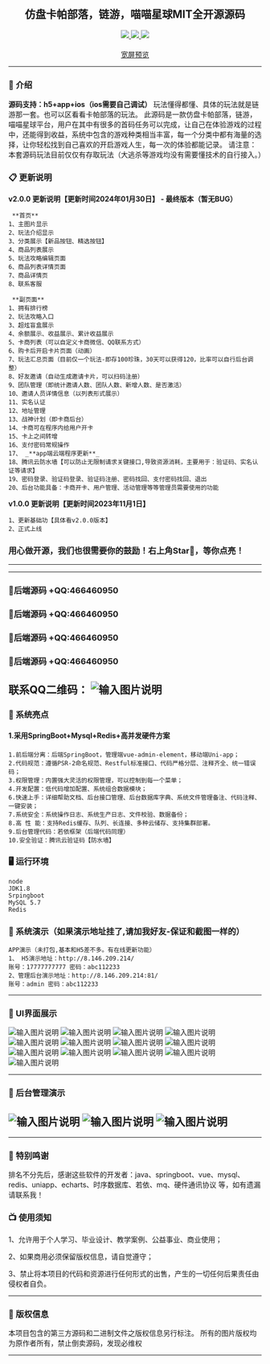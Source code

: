 

<div align="center">

##  仿盘卡帕部落，链游，喵喵星球MIT全开源源码

</div>



<div align="center" >
    <a href="https://www.circlai.com/">
        <img src="https://img.shields.io/badge/Licence-MIT-green.svg?style=flat" />
    </a>
    <a href="https://www.circlai.com/">
        <img src="https://img.shields.io/badge/Edition-5.2-blue.svg" />
    </a>
     <a href="https://www.circlai.com/">
        <img src="https://img.shields.io/badge/Download-240m-red.svg" />
    </a>
</div>

#### 

<div align="center" >
<a href="https://gitee.com/e0cia/trendy-uniapp/blob/master/README.md">宽屏预览</a>
</div>




---



### 📝 介绍
 **源码支持：h5+app+ios（ios需要自己调试）** 
玩法懂得都懂、具体的玩法就是链游那一套。也可以区看看卡帕部落的玩法。
此源码是一款仿盘卡帕部落，链游，喵喵星球平台，用户在其中有很多的首码任务可以完成，让自己在体验游戏的过程中，还能得到收益，系统中包含的游戏种类相当丰富，每一个分类中都有海量的选择，让你轻松找到自己喜欢的开启游戏人生，每一次的体验都能记录。
请注意：本套源码玩法目前仅仅有存取玩法（大逃杀等游戏均没有需要懂技术的自行接入。）


### 📋 更新说明


 **v2.0.0 更新说明【更新时间2024年01月30日】 - 最终版本（暂无BUG）** 
```
 **首页** 
1、主图片显示
2、玩法介绍显示 
3、分类展示【新品按钮、精选按钮】 
4、商品列表展示
5、玩法攻略编辑页面
6、商品列表详情页面
7、商品详情页
8、联系客服
```

```
 **副页面**
1、拥有排行榜
2、玩法攻略入口
3、超炫盲盒展示
4、余额展示、收益展示、累计收益展示
5、卡商列表（可以自定义卡商微信、QQ联系方式）
6、购卡后开启卡片页面（动画）
7、玩法汇总页面（目前仅一个玩法-即存100珍珠，30天可以获得120，比率可以自行后台调整）
8、好友邀请（自动生成邀请卡片，可以扫码注册）
9、团队管理（即统计邀请人数、团队人数、新增人数、是否激活）
10、邀请人员详情信息（以列表形式展示）
11、实名认证
12、地址管理
13、战神计划（即卡商后台）
14、卡商可在程序内给用户开卡
15、卡上之间转增
16、支付密码常规操作
17、 _**app端云端程序更新**_ 
18、腾讯云防水墙【可以防止无限制请求关键接口,导致资源消耗，主要用于：验证码、实名认证等请求】
19、密码登录、验证码登录、验证码注册、密码找回、支付密码找回、退出
20、后台功能具备：卡商开卡、用户管理、活动管理等等管理员需要使用的功能

```

 **v1.0.0 更新说明【更新时间2023年11月1日】** 
```
1、更新基础功【具体看v2.0.0版本】
2、正式上线
```
### 用心做开源，我们也很需要你的鼓励！右上角Star🌟，等你点亮！

---





---
### 📱后端源码 +QQ:466460950
### 📱后端源码 +QQ:466460950
### 📱后端源码 +QQ:466460950
### 📱后端源码 +QQ:466460950
联系QQ二维码：
![输入图片说明](static/qq.png)
---

### 📱  系统亮点


#### 1.采用SpringBoot+Mysql+Redis+高并发硬件方案

~~~
1.前后端分离：后端SpringBoot，管理端vue-admin-element，移动端Uni-app；
2.代码规范：遵循PSR-2命名规范、Restful标准接口、代码严格分层、注释齐全、统一错误码；
3.权限管理：内置强大灵活的权限管理，可以控制到每一个菜单；
4.开发配置：低代码增加配置、系统组合数据模块；
6.快速上手：详细帮助文档、后台接口管理、后台数据库字典、系统文件管理备注、代码注释、一键安装；
7.系统安全：系统操作日志、系统生产日志、文件校验、数据备份；
8.高 性 能：支持Redis缓存、队列、长连接、多种云储存、支持集群部署。
9.后台管理代码：若依框架（后端代码同理）
10.安全验证：腾讯云验证码【防水墙】
~~~






### 🖥 运行环境

```
node
JDK1.8
Srpingboot
MySQL 5.7
Redis
```




###  📱 系统演示（如果演示地址挂了,请加我好友-保证和截图一样的）
```
APP演示（未打包,基本和H5差不多。有在线更新功能）
1、 H5演示地址：http://8.146.209.214/
账号：17777777777 密码：abc112233
2、管理后台演示地址：http://8.146.209.214:81/
账号：admin 密码：abc112233
```

---

###  📖 UI界面展示
![输入图片说明](static/111.jpg)
![输入图片说明](static/1.jpg)
![输入图片说明](static/2.jpg)
![输入图片说明](static/3.jpg)
![输入图片说明](static/4.jpg)
![输入图片说明](static/5.jpg)
![输入图片说明](static/6.jpg)
![输入图片说明](static/7.jpg)
![输入图片说明](static/9.jpg)
![输入图片说明](static/10.jpg)
![输入图片说明](static/11.jpg)
![输入图片说明](static/12.jpg)
![输入图片说明](static/13.jpg)

---

###  📖 后台管理演示

![输入图片说明](static/1.png)
![输入图片说明](static/2.png)
![输入图片说明](static/3.png)
---



---
###  📸 特别鸣谢
排名不分先后，感谢这些软件的开发者：java、springboot、vue、mysql、redis、uniapp、echarts、时序数据库、若依、mq、硬件通讯协议 等，如有遗漏请联系我！

###  📺 使用须知
1、允许用于个人学习、毕业设计、教学案例、公益事业、商业使用；

2、如果商用必须保留版权信息，请自觉遵守；

3、禁止将本项目的代码和资源进行任何形式的出售，产生的一切任何后果责任由侵权者自负。


---
###  💾 版权信息

本项目包含的第三方源码和二进制文件之版权信息另行标注。
所有的图片版权均为原作者所有，禁止倒卖源码，发现必维权

---
